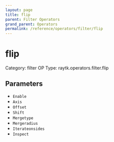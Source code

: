 ```yaml
---
layout: page
title: flip
parent: Filter Operators
grand_parent: Operators
permalink: /reference/operators/filter/flip
---
```


# flip

Category: filter
OP Type: raytk.operators.filter.flip



## Parameters

* `Enable`
* `Axis`
* `Offset`
* `Shift`
* `Mergetype`
* `Mergeradius`
* `Iterateonsides`
* `Inspect`